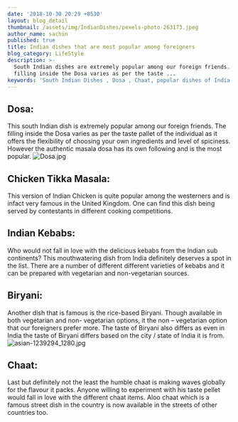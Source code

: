 ```yaml
---
date: '2018-10-30 20:29 +0530'
layout: blog_detail
thumbnail: /assets/img/IndianDishes/pexels-photo-263173.jpeg
author_name: sachin
published: true
title: Indian dishes that are most popular among foreigners
blog_category: LifeStyle
description: >-
  South Indian dishes are extremely popular among our foreign friends. The
  filling inside the Dosa varies as per the taste ...
keywords: 'South Indian Dishes , Dosa , Chaat, popular dishes of India , Briyani '
---
```

## Dosa:

This south Indian dish is extremely popular among our foreign friends. The filling inside the Dosa varies as per the taste pallet of the individual as it offers the flexibility of choosing your own ingredients and level of spiciness. 
However the authentic masala dosa has its own following and is the most popular.
![Dosa.jpg]({{site.baseurl}}/assets/img/IndianDishes/Dosa.jpg)

## Chicken Tikka Masala:

This version of Indian Chicken is quite popular among the westerners and is infact very famous in the United Kingdom. One can find this dish being served by contestants in different cooking competitions.


## Indian Kebabs:

Who would not fall in love with the delicious kebabs from the Indian sub continents? This mouthwatering dish from India definitely deserves a spot in the list. There are a number of different different varieties of kebabs and it can be prepared with vegetarian and non-vegetarian sources.


## Biryani:

Another dish that is famous is the rice-based Biryani. Though available in both vegetarian and non- vegetarian options, it the non – vegetarian option that our foreigners prefer more. The taste of Biryani also differs as even in India the taste of Biryani differs based on the city / state of India it is from.
![asian-1239294_1280.jpg]({{site.baseurl}}/assets/img/IndianDishes/asian-1239294_1280.jpg)

## Chaat:

Last but definitely not the least the humble chaat is making waves globally for the flavour it packs. Anyone willing to experiment with his taste pellet would fall in love with the different chaat items. Aloo chaat which is a famous street dish in the country is now available in the streets of other countries too.

